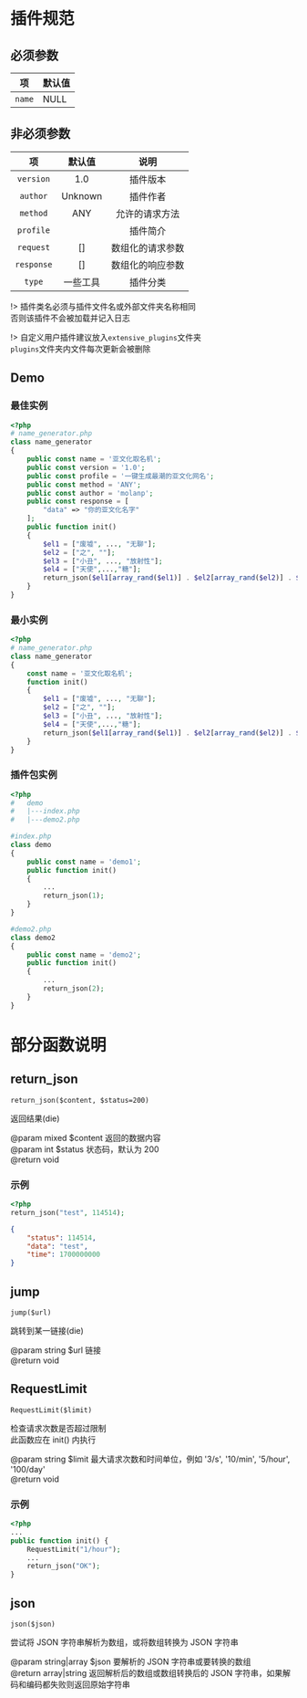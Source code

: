 # 插件规范

## 必须参数

|项|默认值|
|-|-|
|`name`|NULL|

## 非必须参数

|项|默认值|说明|
|:-:|:-:|:-:|
|`version`|1.0|插件版本|
|`author`|Unknown|插件作者|
|`method`|ANY|允许的请求方法|
|`profile`||插件简介|
|`request`|[]|数组化的请求参数|
|`response`|[]|数组化的响应参数|
|`type`|一些工具|插件分类|

!> 插件类名必须与插件文件名或外部文件夹名称相同<br>否则该插件不会被加载并记入日志

!> 自定义用户插件建议放入`extensive_plugins`文件夹<br>`plugins`文件夹内文件每次更新会被删除

## Demo

### 最佳实例

```php
<?php
# name_generator.php
class name_generator
{
    public const name = '亚文化取名机';
    public const version = '1.0';
    public const profile = '一键生成最潮的亚文化网名';
    public const method = 'ANY';
    public const author = 'molanp';
    public const response = [
        "data" => "你的亚文化名字"
    ];
    public function init()
    {
        $el1 = ["废墟", ..., "无聊"];
        $el2 = ["之", ""];
        $el3 = ["小丑", ..., "放射性"];
        $el4 = ["天使",...,"糖"];
        return_json($el1[array_rand($el1)] . $el2[array_rand($el2)] . $el3[array_rand($el3)] . $el4[array_rand($el4)]);
    }
}
```

### 最小实例

```php
<?php
# name_generator.php
class name_generator
{
    const name = '亚文化取名机';
    function init()
    {
        $el1 = ["废墟", ..., "无聊"];
        $el2 = ["之", ""];
        $el3 = ["小丑", ..., "放射性"];
        $el4 = ["天使",...,"糖"];
        return_json($el1[array_rand($el1)] . $el2[array_rand($el2)] . $el3[array_rand($el3)] . $el4[array_rand($el4)]);
    }
}
```

### 插件包实例

```php
<?php
#   demo
#   |---index.php
#   |---demo2.php

#index.php
class demo
{
    public const name = 'demo1';
    public function init()
    {
        ...
        return_json(1);
    }
}

#demo2.php
class demo2
{
    public const name = 'demo2';
    public function init()
    {
        ...
        return_json(2);
    }
}
```

# 部分函数说明

## return_json

`return_json($content, $status=200)`

返回结果(die)

@param mixed $content 返回的数据内容<br>
@param int $status 状态码，默认为 200<br>
@return void

### 示例

```php
<?php
return_json("test", 114514);
```

```json
{
    "status": 114514,
    "data": "test",
    "time": 1700000000
}
```

## jump

`jump($url)`

跳转到某一链接(die)

@param string  $url 链接<br>
@return void

## RequestLimit

`RequestLimit($limit)`

检查请求次数是否超过限制<br>
此函数应在 init() 内执行

@param string $limit 最大请求次数和时间单位，例如 '3/s', '10/min', '5/hour', '100/day'<br>
@return void

### 示例

```php
<?php
...
public function init() {
    RequestLimit("1/hour");
    ...
    return_json("OK");
}
```

## json

`json($json)`

尝试将 JSON 字符串解析为数组，或将数组转换为 JSON 字符串

@param string|array $json 要解析的 JSON 字符串或要转换的数组<br>
@return array|string 返回解析后的数组或数组转换后的 JSON 字符串，如果解码和编码都失败则返回原始字符串
